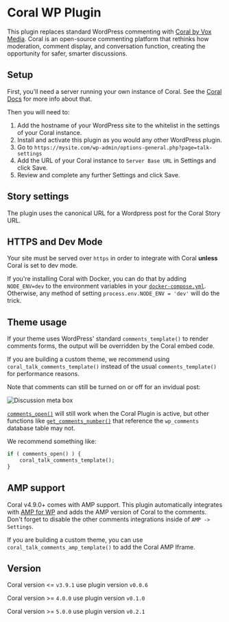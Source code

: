 # Coral WP Plugin

This plugin replaces standard WordPress commenting with [Coral by Vox Media](https://coralproject.net). Coral is an open-source commenting platform that rethinks how moderation, comment display, and conversation function, creating the opportunity for safer, smarter discussions.

## Setup

First, you'll need a server running your own instance of Coral. See the [Coral Docs](https://docs.coralproject.net/) for more info about that.

Then you will need to:

1. Add the hostname of your WordPress site to the whitelist in the settings of your Coral instance.
1. Install and activate this plugin as you would any other WordPress plugin.
1. Go to `https://mysite.com/wp-admin/options-general.php?page=talk-settings`
1. Add the URL of your Coral instance to `Server Base URL` in Settings and click Save.
1. Review and complete any further Settings and click Save.

## Story settings

The plugin uses the canonical URL for a Wordpress post for the Coral Story URL.

## HTTPS and Dev Mode

Your site must be served over `https` in order to integrate with Coral **unless** Coral is set to dev mode.

If you're installing Coral with Docker, you can do that by adding `NODE_ENV=dev` to the environment variables in your [`docker-compose.yml`](https://docs.coralproject.net/talk/installation-from-docker/). Otherwise, any method of setting `process.env.NODE_ENV = 'dev'` will do the trick.

## Theme usage

If your theme uses WordPress' standard `comments_template()` to render comments forms, the output will be overridden by the Coral embed code.

If you are building a custom theme, we recommend using `coral_talk_comments_template()` instead of the usual `comments_template()` for performance reasons.

Note that comments can still be turned on or off for an invidual post:

![Discussion meta box](lib/img/discussion-meta-box.png)

[`comments_open()`](https://codex.wordpress.org/Function_Reference/comments_open) will still work when the Coral Plugin is active, but other functions like [`get_comments_number()`](https://codex.wordpress.org/Template_Tags/get_comments_number) that reference the `wp_comments` database table may not.

We recommend something like:

```php
if ( comments_open() ) {
	coral_talk_comments_template();
}
```

## AMP support

Coral v4.9.0+ comes with AMP support. This plugin automatically integrates with [AMP for WP](https://wordpress.org/plugins/accelerated-mobile-pages/) and adds the AMP version of Coral to the comments. Don't forget to disable the other comments integrations inside of `AMP -> Settings`.

If you are building a custom theme, you can use `coral_talk_comments_amp_template()` to add the Coral AMP Iframe.

## Version

Coral version <= `v3.9.1` use plugin version `v0.0.6`

Coral version >= `4.0.0` use plugin version `v0.1.0`

Coral version >= `5.0.0` use plugin version `v0.2.1`
